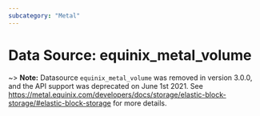 ```yaml
---
subcategory: "Metal"
---
```


# Data Source: equinix_metal_volume

~> **Note:** Datasource `equinix_metal_volume` was removed in version 3.0.0, and the API support was deprecated on June 1st 2021. See https://metal.equinix.com/developers/docs/storage/elastic-block-storage/#elastic-block-storage for more details.
